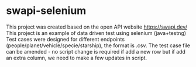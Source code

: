 # swapi-selenium
This project was created based on the open API website https://swapi.dev/
This project is an example of data driven test using selenium (java+testng)
Test cases were designed for different endpoints (people/planet/vehicle/specie/starship), the format is .csv.
The test case file can be amended - no script change is required if add a new row but if add an extra column, we need to make a few updates in script.
